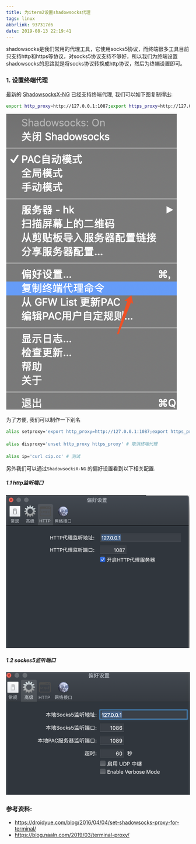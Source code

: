 ```yaml
---
title: 为iterm2设置shadowsocks代理
tags: linux
abbrlink: 937317d6
date: 2019-08-13 22:19:41
---
```


shadowsocks是我们常用的代理工具，它使用socks5协议，而终端很多工具目前只支持http和https等协议，对socks5协议支持不够好，所以我们为终端设置shadowsocks的思路就是将socks协议转换成http协议，然后为终端设置即可。





### 1. 设置终端代理

最新的 [ShadowsocksX-NG](https://github.com/shadowsocks/ShadowsocksX-NG/releases/) 已经支持终端代理, 我们可以如下图复制得出:
```bash
export http_proxy=http://127.0.0.1:1087;export https_proxy=http://127.0.0.1:1087;
```

![1](为iterm2设置shadowsocks代理/1.png)


<!-- more -->



为了方便, 我们可以制作一下别名

```bash
alias setproxy='export http_proxy=http://127.0.0.1:1087;export https_proxy=http://127.0.0.1:1087;' # 设置终端代理

alias disproxy='unset http_proxy https_proxy' # 取消终端代理

alias ip='curl cip.cc' # 测试
```



另外我们可以通过`ShadowsocksX-NG` 的偏好设置看到以下相关配置.



##### 1.1 http监听端口

![1](为iterm2设置shadowsocks代理/2.png)



##### 1.2 sockes5监听端口

![1](为iterm2设置shadowsocks代理/3.png)



### 参考资料:

+ https://droidyue.com/blog/2016/04/04/set-shadowsocks-proxy-for-terminal/
+ https://blog.naaln.com/2019/03/terminal-proxy/

